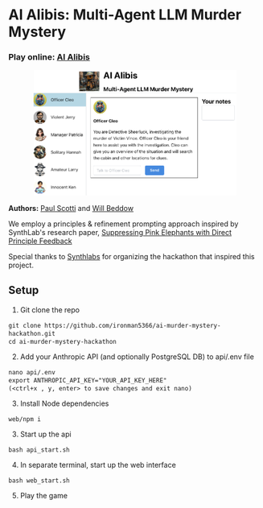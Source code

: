 # AI Alibis: Multi-Agent LLM Murder Mystery

### Play online: [AI Alibis](https://ai-alibis.vercel.app)

<div align="center">
  <img alt="AI Alibis Logo" src="https://raw.githubusercontent.com/ironman5366/ai-murder-mystery-hackathon/actually_playable/web/src/assets/screenshot.png" style="max-width:80%;">
</div>

**Authors:** [Paul Scotti](https://paulscotti.github.io/) and [Will Beddow](https://www.willbeddow.com/)

We employ a principles & refinement prompting approach inspired by SynthLab's research paper, [Suppressing Pink Elephants with Direct Principle Feedback](https://arxiv.org/abs/2402.07896)

Special thanks to [Synthlabs](https://www.synthlabs.ai/) for organizing the hackathon that inspired this project.

## Setup
1. Git clone the repo
```
git clone https://github.com/ironman5366/ai-murder-mystery-hackathon.git
cd ai-murder-mystery-hackathon
```
2. Add your Anthropic API (and optionally PostgreSQL DB) to api/.env file
```
nano api/.env
export ANTHROPIC_API_KEY="YOUR_API_KEY_HERE"
(<ctrl+x , y, enter> to save changes and exit nano)
```
3. Install Node dependencies
```
web/npm i
```
3. Start up the api
```
bash api_start.sh
```
4. In separate terminal, start up the web interface
```
bash web_start.sh
```
5. Play the game

